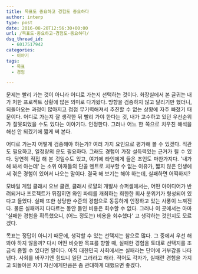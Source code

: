 ```yaml
---
title: 목표도 중요하고 경험도 중요하다
author: interp
type: post
date: 2016-08-20T12:56:30+00:00
url: /목표도-중요하고-경험도-중요하다/
dsq_thread_id:
  - 6017517942
categories:
  - 이야기
tags:
  - 목표
  - 경험

---
```

<p style="text-align: justify;">
  문제는 빨리 가는 것이 아니라 어디로 가는지 선택하는 것이다. 화장실에서 본 글귀는 내가 처한 프로젝트 상황에 많은 의미로 다가왔다. 방향을 검증하지 않고 달리기만 했더니, 되돌아오는 과정이 많아지고 점점 무기력해져서 추진할 수 없는 상황에 자주 빠졌기 때문이다. 어디로 가는지 잘 생각한 뒤 빨리 가야 한다는 것, 내가 고수하고 있던 우선순위가 잘못되었을 수도 있다는 이야기다. 인정한다. 그러나 어느 한 쪽으로 치우친 해석을 해선 안 되겠기에 짧게 써 본다.
</p>

<p style="text-align: justify;">
  어디로 가는지 어떻게 검증해야 하는가? 여러 가지 요인으로 평가해 볼 수 있겠다. 직관도 필요하고, 일정량의 운도 필요하다. 그래도 경험이 가장 설득력있는 근거가 될 수 있다. 당연히 직접 해 본 것일수도 있고, 여기에 타인에게 들은 조언도 마찬가지다. '내가 해 봐서 아는데' 는 소위 아재들의 단골 멘트로 치부할 수 없는 이유가, 짧지 않은 인생에서 겪은 경험이 있어서 나오는 말이다. 결국 해 보기는 해야 하는데, 실패하면 어떡하지?
</p>

<p style="text-align: justify;">
  모바일 게임 클래시 오브 클랜, 클래시 로얄의 개발사 슈퍼셀에서는, 어떤 아이디어가 반려되거나 프로젝트가 뒤집히면 와인 파티를 개최하는 희한한 회사 분위기가 형성되어 있다고 들었다. 실패 또한 상당한 수준의 경험으로 동등하게 인정하고 있는 사풍이 느껴진다. 물론 실패까지 다다르는 동안 들인 비용은 회수할 수 없다. 그러나 이 곳에서는 아마 '실패한 경험을 획득했으니, (어느 정도는) 비용을 회수했다' 고 생각하는 것인지도 모르겠다.
</p>

<p style="text-align: justify;">
  목표는 정답이 아니기 때문에, 생각할 수 있는 선택지는 참으로 많다. 그 중에서 우선 해 봐야 하지 않을까? 다시 어떤 비슷한 목표를 향할 때, 실패한 경험을 토대로 선택지를 조금씩 좁힐 수 있다면 말이다. 아직 대한민국 사회에서는 실패라는 단어에 거부감을 나타낸다. 사회를 바꾸기엔 힘드니 일단 그러라고 해라. 적어도 각자가, 실패란 경험을 가지고 되돌아온 자기 자신에게만큼은 좀 관대하게 대했으면 좋겠다.
</p>
